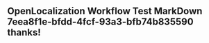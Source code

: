 <properties
ms.topic="hero-topic1"
ms.test1="hero-topic"
ms.test2="test"/>

## OpenLocalization Workflow Test MarkDown 7eea8f1e-bfdd-4fcf-93a3-bfb74b835590 thanks!
